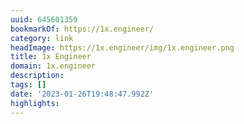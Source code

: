 ```yaml
---
uuid: 645601359
bookmarkOf: https://1x.engineer/
category: link
headImage: https://1x.engineer/img/1x.engineer.png
title: 1x Engineer
domain: 1x.engineer
description: 
tags: []
date: '2023-01-26T19:48:47.992Z'
highlights: 
---
```



